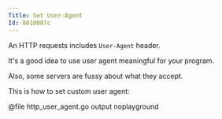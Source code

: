 ```yaml
---
Title: Set User-Agent
Id: 8010007c
---
```

An HTTP requests includes `User-Agent` header.

It's a good idea to use user agent meaningful for your program.

Also, some servers are fussy about what they accept.

This is how to set custom user agent:

@file http_user_agent.go output noplayground